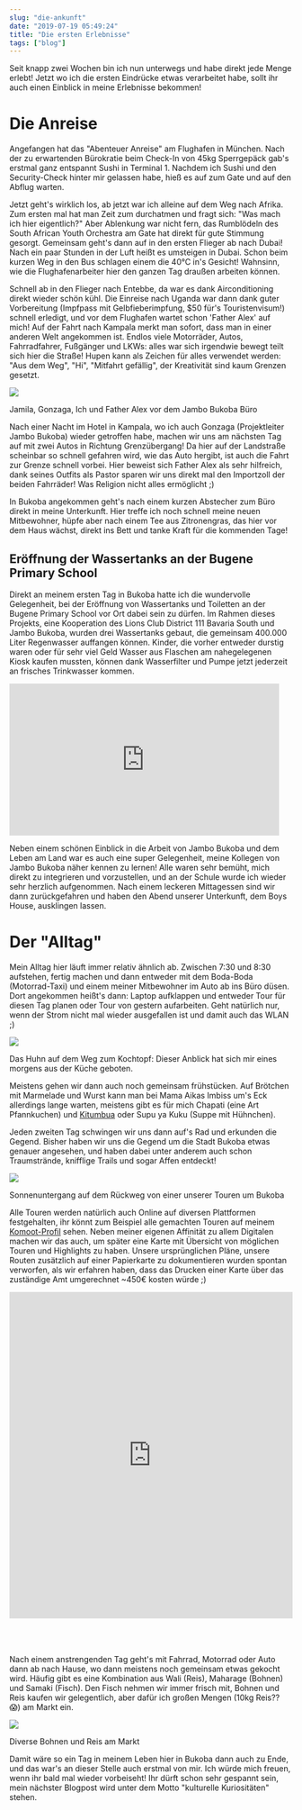 ```yaml
---
slug: "die-ankunft"
date: "2019-07-19 05:49:24"
title: "Die ersten Erlebnisse"
tags: ["blog"]
---
```

Seit knapp zwei Wochen bin ich nun unterwegs und habe direkt jede Menge erlebt! Jetzt wo ich die ersten Eindrücke etwas verarbeitet habe, sollt ihr auch einen Einblick in meine Erlebnisse bekommen!

# Die Anreise

Angefangen hat das "Abenteuer Anreise" am Flughafen in München. Nach der zu erwartenden Bürokratie beim Check-In von 45kg Sperrgepäck gab's erstmal ganz entspannt Sushi in Terminal 1. Nachdem ich Sushi und den Security-Check hinter mir gelassen habe, hieß es auf zum Gate und auf den Abflug warten.

Jetzt geht's wirklich los, ab jetzt war ich alleine auf dem Weg nach Afrika. Zum ersten mal hat man Zeit zum durchatmen und fragt sich: "Was mach ich hier eigentlich?" Aber Ablenkung war nicht fern, das Rumblödeln des South African Youth Orchestra am Gate hat direkt für gute Stimmung gesorgt. Gemeinsam geht's dann auf in den ersten Flieger ab nach Dubai! Nach ein paar Stunden in der Luft heißt es umsteigen in Dubai. Schon beim kurzen Weg in den Bus schlagen einem die 40°C in's Gesicht! Wahnsinn, wie die Flughafenarbeiter hier den ganzen Tag draußen arbeiten können.

Schnell ab in den Flieger nach Entebbe, da war es dank Airconditioning direkt wieder schön kühl. Die Einreise nach Uganda war dann dank guter Vorbereitung (Impfpass mit Gelbfieberimpfung, $50 für's Touristenvisum!) schnell erledigt, und vor dem Flughafen wartet schon 'Father Alex' auf mich! Auf der Fahrt nach Kampala merkt man sofort, dass man in einer anderen Welt angekommen ist. Endlos viele Motorräder, Autos, Fahrradfahrer, Fußgänger und LKWs: alles war sich irgendwie bewegt teilt sich hier die Straße! Hupen kann als Zeichen für alles verwendet werden: "Aus dem Weg", "Hi", "Mitfahrt gefällig", der Kreativität sind kaum Grenzen gesetzt.

![](/content/images/2019/07/IMG_1925.jpeg)

Jamila, Gonzaga, Ich und Father Alex vor dem Jambo Bukoba Büro

Nach einer Nacht im Hotel in Kampala, wo ich auch Gonzaga (Projektleiter Jambo Bukoba) wieder getroffen habe, machen wir uns am nächsten Tag auf mit zwei Autos in Richtung Grenzübergang! Da hier auf der Landstraße scheinbar so schnell gefahren wird, wie das Auto hergibt, ist auch die Fahrt zur Grenze schnell vorbei. Hier beweist sich Father Alex als sehr hilfreich, dank seines Outfits als Pastor sparen wir uns direkt mal den Importzoll der beiden Fahrräder! Was Religion nicht alles ermöglicht ;)

In Bukoba angekommen geht's nach einem kurzen Abstecher zum Büro direkt in meine Unterkunft. Hier treffe ich noch schnell meine neuen Mitbewohner, hüpfe aber nach einem Tee aus Zitronengras, das hier vor dem Haus wächst, direkt ins Bett und tanke Kraft für die kommenden Tage!

## Eröffnung der Wassertanks an der Bugene Primary School

Direkt an meinem ersten Tag in Bukoba hatte ich die wundervolle Gelegenheit, bei der Eröffnung von Wassertanks und Toiletten an der Bugene Primary School vor Ort dabei sein zu dürfen. Im Rahmen dieses Projekts, eine Kooperation des Lions Club District 111 Bavaria South und Jambo Bukoba, wurden drei Wassertanks gebaut, die gemeinsam 400.000 Liter Regenwasser auffangen können. Kinder, die vorher entweder durstig waren oder für sehr viel Geld Wasser aus Flaschen am nahegelegenen Kiosk kaufen mussten, können dank Wasserfilter und Pumpe jetzt jederzeit an frisches Trinkwasser kommen.

<iframe width="480" height="270" src="https://www.youtube.com/embed/-nnbv8_-WwA?feature=oembed" frameborder="0" allow="accelerometer; autoplay; encrypted-media; gyroscope; picture-in-picture" allowfullscreen=""></iframe>

Neben einem schönen Einblick in die Arbeit von Jambo Bukoba und dem Leben am Land war es auch eine super Gelegenheit, meine Kollegen von Jambo Bukoba näher kennen zu lernen! Alle waren sehr bemüht, mich direkt zu integrieren und vorzustellen, und an der Schule wurde ich wieder sehr herzlich aufgenommen. Nach einem leckeren Mittagessen sind wir dann zurückgefahren und haben den Abend unserer Unterkunft, dem Boys House, ausklingen lassen.

# Der "Alltag"

Mein Alltag hier läuft immer relativ ähnlich ab. Zwischen 7:30 und 8:30 aufstehen, fertig machen und dann entweder mit dem Boda-Boda (Motorrad-Taxi) und einem meiner Mitbewohner im Auto ab ins Büro düsen. Dort angekommen heißt's dann: Laptop aufklappen und entweder Tour für diesen Tag planen oder Tour von gestern aufarbeiten. Geht natürlich nur, wenn der Strom nicht mal wieder ausgefallen ist und damit auch das WLAN ;)

![](/content/images/2019/07/IMG_2135.jpeg)

Das Huhn auf dem Weg zum Kochtopf: Dieser Anblick hat sich mir eines morgens aus der Küche geboten.

Meistens gehen wir dann auch noch gemeinsam frühstücken. Auf Brötchen mit Marmelade und Wurst kann man bei Mama Aikas Imbiss um's Eck allerdings lange warten, meistens gibt es für mich Chapati (eine Art Pfannkuchen) und [Kitumbua](https://www.africanbites.com/vitumbarice-pancakes/) oder Supu ya Kuku (Suppe mit Hühnchen).

Jeden zweiten Tag schwingen wir uns dann auf's Rad und erkunden die Gegend. Bisher haben wir uns die Gegend um die Stadt Bukoba etwas genauer angesehen, und haben dabei unter anderem auch schon Traumstrände, knifflige Trails und sogar Affen entdeckt!

![](/content/images/2019/07/A3FFE405-3383-4B09-8B5C-ADC88FA03692_image.jpeg)

Sonnenuntergang auf dem Rückweg von einer unserer Touren um Bukoba

Alle Touren werden natürlich auch Online auf diversen Plattformen festgehalten, ihr könnt zum Beispiel alle gemachten Touren auf meinem [Komoot-Profil](https://www.komoot.de/user/549690039770) sehen. Neben meiner eigenen Affinität zu allem Digitalen machen wir das auch, um später eine Karte mit Übersicht von möglichen Touren und Highlights zu haben. Unsere ursprünglichen Pläne, unsere Routen zusätzlich auf einer Papierkarte zu dokumentieren wurden spontan verworfen, als wir erfahren haben, dass das Drucken einer Karte über das zuständige Amt umgerechnet ~450€ kosten würde ;)

<iframe src="https://www.komoot.de/tour/81409398/embed?profile=1" width="100%" height="580" frameborder="0" scrolling="no" style="margin-bottom: 50px !important;"></iframe>

Nach einem anstrengenden Tag geht's mit Fahrrad, Motorrad oder Auto dann ab nach Hause, wo dann meistens noch gemeinsam etwas gekocht wird. Häufig gibt es eine Kombination aus Wali (Reis), Maharage (Bohnen) und Samaki (Fisch). Den Fisch nehmen wir immer frisch mit, Bohnen und Reis kaufen wir gelegentlich, aber dafür ich großen Mengen (10kg Reis?? 😱) am Markt ein.

![](/content/images/2019/07/IMG_2010.jpeg)

Diverse Bohnen und Reis am Markt

Damit wäre so ein Tag in meinem Leben hier in Bukoba dann auch zu Ende, und das war's an dieser Stelle auch erstmal von mir. Ich würde mich freuen, wenn ihr bald mal wieder vorbeiseht! Ihr dürft schon sehr gespannt sein, mein nächster Blogpost wird unter dem Motto "kulturelle Kuriositäten" stehen.